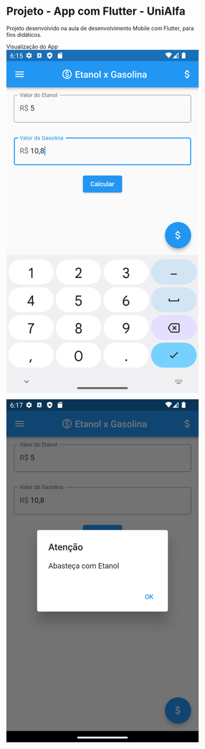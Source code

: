 # Projeto - App com Flutter - UniAlfa 

Projeto desenvolvido na aula de desenvolvimento Mobile com Flutter, para fins didáticos.

Visualização do App                                                                                                
![tela inicial](lib/assets/tela1.png)

![tela inicial após clicar em calcular](lib/assets/tela2.png)